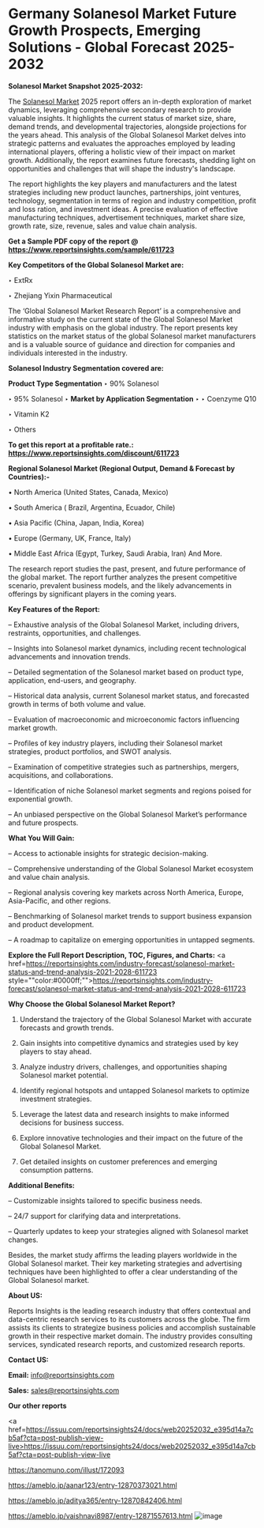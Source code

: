 # Germany Solanesol Market Future Growth Prospects, Emerging Solutions - Global Forecast 2025-2032

<strong>Solanesol Market Snapshot 2025-2032:</strong>

The <a href=https://www.reportsinsights.com/sample/611723>Solanesol Market</a> 2025 report offers an in-depth exploration of market dynamics, leveraging comprehensive secondary research to provide valuable insights. It highlights the current status of market size, share, demand trends, and developmental trajectories, alongside projections for the years ahead. This analysis of the Global Solanesol Market delves into strategic patterns and evaluates the approaches employed by leading international players, offering a holistic view of their impact on market growth. Additionally, the report examines future forecasts, shedding light on opportunities and challenges that will shape the industry's landscape.

The report highlights the key players and manufacturers and the latest strategies including new product launches, partnerships, joint ventures, technology, segmentation in terms of region and industry competition, profit and loss ration, and investment ideas. A precise evaluation of effective manufacturing techniques, advertisement techniques, market share size, growth rate, size, revenue, sales and value chain analysis.

<strong>Get a Sample PDF copy of the report @ <a href=https://www.reportsinsights.com/sample/611723 style=color:#0000ff;>https://www.reportsinsights.com/sample/611723</a></strong>

<strong>Key Competitors of the Global Solanesol Market are:</strong>

‣ ExtRx

‣ Zhejiang Yixin Pharmaceutical

The ‘Global Solanesol Market Research Report’ is a comprehensive and informative study on the current state of the Global Solanesol Market industry with emphasis on the global industry. The report presents key statistics on the market status of the global Solanesol market manufacturers and is a valuable source of guidance and direction for companies and individuals interested in the industry.

<strong>Solanesol Industry Segmentation covered are:</strong>

<strong>Product Type Segmentation</strong>
‣
90% Solanesol

‣ 95% Solanesol
‣ 
<strong>Market by Application Segmentation</strong>
‣
‣  Coenzyme Q10

‣ Vitamin K2

‣ Others

<strong>To get this report at a profitable rate.: <a href=https://www.reportsinsights.com/discount/611723 style=color:#0000ff;>https://www.reportsinsights.com/discount/611723</a></strong>

<strong>Regional Solanesol Market (Regional Output, Demand &amp; Forecast by Countries):-</strong>

• North America (United States, Canada, Mexico)

• South America ( Brazil, Argentina, Ecuador, Chile)

• Asia Pacific (China, Japan, India, Korea)

• Europe (Germany, UK, France, Italy)

• Middle East Africa (Egypt, Turkey, Saudi Arabia, Iran) And More.

The research report studies the past, present, and future performance of the global market. The report further analyzes the present competitive scenario, prevalent business models, and the likely advancements in offerings by significant players in the coming years.

<strong>Key Features of the Report:</strong>

– Exhaustive analysis of the Global Solanesol Market, including drivers, restraints, opportunities, and challenges.

– Insights into Solanesol market dynamics, including recent technological advancements and innovation trends.

– Detailed segmentation of the Solanesol market based on product type, application, end-users, and geography.

– Historical data analysis, current Solanesol market status, and forecasted growth in terms of both volume and value.

– Evaluation of macroeconomic and microeconomic factors influencing market growth.

– Profiles of key industry players, including their Solanesol market strategies, product portfolios, and SWOT analysis.

– Examination of competitive strategies such as partnerships, mergers, acquisitions, and collaborations.

– Identification of niche Solanesol market segments and regions poised for exponential growth.

– An unbiased perspective on the Global Solanesol Market’s performance and future prospects.

<strong>What You Will Gain:</strong>

– Access to actionable insights for strategic decision-making.

– Comprehensive understanding of the Global Solanesol Market ecosystem and value chain analysis.

– Regional analysis covering key markets across North America, Europe, Asia-Pacific, and other regions.

– Benchmarking of Solanesol market trends to support business expansion and product development.

– A roadmap to capitalize on emerging opportunities in untapped segments.

<strong>Explore the Full Report Description, TOC, Figures, and Charts:</strong>
<a href=https://reportsinsights.com/industry-forecast/solanesol-market-status-and-trend-analysis-2021-2028-611723 style=""color:#0000ff;"">https://reportsinsights.com/industry-forecast/solanesol-market-status-and-trend-analysis-2021-2028-611723</a>

<strong>Why Choose the Global Solanesol Market Report?</strong>

1. Understand the trajectory of the Global Solanesol Market with accurate forecasts and growth trends.

2. Gain insights into competitive dynamics and strategies used by key players to stay ahead.

3. Analyze industry drivers, challenges, and opportunities shaping Solanesol market potential.

4. Identify regional hotspots and untapped Solanesol markets to optimize investment strategies.

5. Leverage the latest data and research insights to make informed decisions for business success.

6. Explore innovative technologies and their impact on the future of the Global Solanesol Market.

7. Get detailed insights on customer preferences and emerging consumption patterns.

<strong>Additional Benefits:</strong>

– Customizable insights tailored to specific business needs.

– 24/7 support for clarifying data and interpretations.

– Quarterly updates to keep your strategies aligned with Solanesol market changes.

Besides, the market study affirms the leading players worldwide in the Global Solanesol market. Their key marketing strategies and advertising techniques have been highlighted to offer a clear understanding of the Global Solanesol market.

<strong><strong>About US</strong>:</strong>

Reports Insights is the leading research industry that offers contextual and data-centric research services to its customers across the globe. The firm assists its clients to strategize business policies and accomplish sustainable growth in their respective market domain. The industry provides consulting services, syndicated research reports, and customized research reports.

<strong>Contact US:</strong>

<p class=><b>Email:</b> <a href=mailto:info@reportsinsights.com>info@reportsinsights.com</a></p>
<p class=><b>Sales:</b> <a href=mailto:sales@reportsinsights.com>sales@reportsinsights.com</a></p>

<strong>Our other reports</strong>

<a href=https://issuu.com/reportsinsights24/docs/web20252032_e395d14a7cb5af?cta=post-publish-view-live>https://issuu.com/reportsinsights24/docs/web20252032_e395d14a7cb5af?cta=post-publish-view-live</a>

<a href=https://tanomuno.com/illust/172093>https://tanomuno.com/illust/172093</a>

<a href=https://ameblo.jp/aanar123/entry-12870373021.html>https://ameblo.jp/aanar123/entry-12870373021.html</a>

<a href=https://ameblo.jp/aditya365/entry-12870842406.html>https://ameblo.jp/aditya365/entry-12870842406.html</a>

<a href=https://ameblo.jp/vaishnavi8987/entry-12871557613.html>https://ameblo.jp/vaishnavi8987/entry-12871557613.html</a>
![image](https://github.com/user-attachments/assets/acfea674-8f9e-4e2c-bc23-d98165d53c35)
